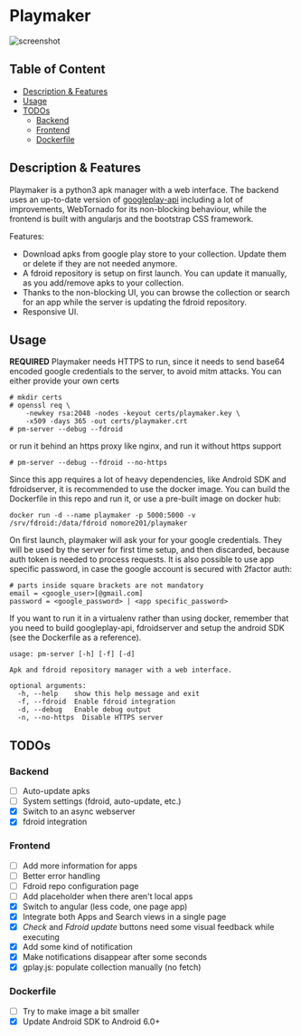 # Playmaker

![screenshot](https://github.com/NoMore201/playmaker/raw/master/example1.png)

## Table of Content

* [Description & Features](#desc)
* [Usage](#usage)
* [TODOs](#todos)
  * [Backend](#todos-backend)
  * [Frontend](#todos-frontend)
  * [Dockerfile](#todos-docker)

<a name="desc"/>

## Description & Features

Playmaker is a python3 apk manager with a web interface. The backend uses an up-to-date version of [googleplay-api](https://github.com/NoMore201/googleplay-api)
 including a lot of improvements, WebTornado for its non-blocking behaviour, while the frontend is built with angularjs and the bootstrap CSS framework.

Features:
* Download apks from google play store to your collection. Update them or delete if they are not needed anymore.
* A fdroid repository is setup on first launch. You can update it manually, as you add/remove apks to your collection.
* Thanks to the non-blocking UI, you can browse the collection or search for an app while the server is updating the fdroid
repository.
* Responsive UI.

<a name="usage"/>

## Usage

**REQUIRED** Playmaker needs HTTPS to run, since it needs to send base64 encoded google credentials to the server, to avoid mitm attacks. You can either provide your own certs

```
# mkdir certs
# openssl req \
    -newkey rsa:2048 -nodes -keyout certs/playmaker.key \
    -x509 -days 365 -out certs/playmaker.crt
# pm-server --debug --fdroid
```

or run it behind an https proxy like nginx, and run it without https support

```
# pm-server --debug --fdroid --no-https
```

Since this app requires a lot of heavy dependencies, like Android SDK and fdroidserver, it is recommended to use the docker image. You can build the Dockerfile in this repo and run it, or use a pre-built image on docker hub:

```
docker run -d --name playmaker -p 5000:5000 -v /srv/fdroid:/data/fdroid nomore201/playmaker
```

On first launch, playmaker will ask your for your google credentials. They will be used by the server for first time setup, and then discarded, because auth token is needed to process requests.
It is also possible to use app specific password, in case the google account is secured with 2factor auth:

```
# parts inside square brackets are not mandatory
email = <google_user>[@gmail.com]
password = <google_password> | <app specific_password>
```

If you want to run it in a virtualenv rather than using docker, remember that you need to build googleplay-api, fdroidserver and setup the android SDK (see the Dockerfile as a reference).

```
usage: pm-server [-h] [-f] [-d]

Apk and fdroid repository manager with a web interface.

optional arguments:
  -h, --help    show this help message and exit
  -f, --fdroid  Enable fdroid integration
  -d, --debug   Enable debug output
  -n, --no-https  Disable HTTPS server
```

<a name="todos"/>

## TODOs

<a name="todos-backend"/>

### Backend

- [ ] Auto-update apks
- [ ] System settings (fdroid, auto-update, etc.)
- [x] Switch to an async webserver
- [x] fdroid integration

<a name="todos-frontend"/>

### Frontend

- [ ] Add more information for apps
- [ ] Better error handling
- [ ] Fdroid repo configuration page
- [ ] Add placeholder when there aren't local apps
- [x] Switch to angular (less code, one page app)
- [x] Integrate both Apps and Search views in a single page
- [x] *Check* and *Fdroid update* buttons need some visual feedback while executing
- [x] Add some kind of notification
- [x] Make notifications disappear after some seconds
- [x] gplay.js: populate collection manually (no fetch)

<a name="todos-docker"/>

### Dockerfile

- [ ] Try to make image a bit smaller
- [x] Update Android SDK to Android 6.0+
